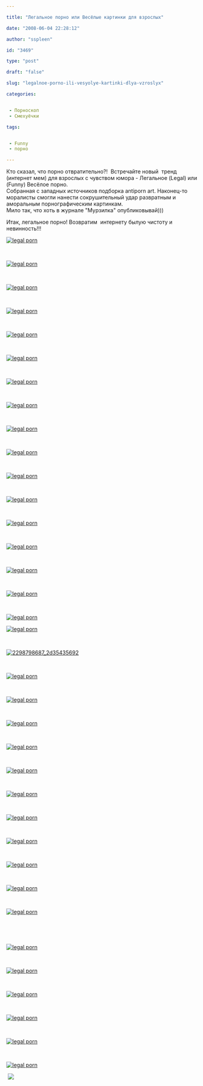 ```yaml
---

title: "Легальное порно или Весёлые картинки для взрослых"

date: "2008-06-04 22:28:12"

author: "sspleen"

id: "3469"

type: "post"

draft: "false"

slug: "legalnoe-porno-ili-vesyolye-kartinki-dlya-vzroslyx"

categories:


 - Порноскоп
 - Смехуёчки

tags:


 - Funny
 - порно

---
```

Кто сказал, что порно отвратительно?!  Встречайте новый  тренд (интернет мем) для взрослых с чувством юмора - Легальное (Legal) или (Funny) Весёлое порно.  
Собранная с западных источников подборка antiporn art. Наконец-то моралисты смогли нанести сокрушительный удар развратным и аморальным порнографическим картинкам.  
Мило так, что хоть в журнале "Мурзилка" опубликовывай)))  
  
Итак, легальное порно! Возвратим  интернету былую чистоту и невинность!!!  

[![legal porn](/uploads/2012/07/1012.jpg "практикантка и микроскоп")](/uploads/2012/07/1012.jpg)

  
   

[![legal porn](/uploads/2012/07/1011.jpg "поилка для самочки")](/uploads/2012/07/1011.jpg)

  
   

[![legal porn](/uploads/2012/07/1010.jpg "большие булочки")](/uploads/2012/07/1010.jpg)

  
   

[![legal porn](/uploads/2012/07/1009.jpg "игра на природе")](/uploads/2012/07/1009.jpg)

  
   

[![legal porn](/uploads/2012/07/1008.jpg "страх парашюта ")](/uploads/2012/07/1008.jpg)

  
   

[![legal porn](/uploads/2012/07/1007.jpg "честный христианин")](/uploads/2012/07/1007.jpg)

  
   

[![legal porn](/uploads/2012/07/1006.jpg "Наруто отдыхает")](/uploads/2012/07/1006.jpg)

  
   

[![legal porn](/uploads/2012/07/1005.jpg "рестлинг")](/uploads/2012/07/1005.jpg)

  
   

[![legal porn](/uploads/2012/07/1004.jpg "продавец мороженого")](/uploads/2012/07/1004.jpg)

  
   

[![legal porn](/uploads/2012/07/1003.jpg "убийство великого змея")](/uploads/2012/07/1003.jpg)

  
   

[![legal porn](/uploads/2012/07/1002.jpg "голодный пират")](/uploads/2012/07/1002.jpg)

  
   

[![legal porn](/uploads/2012/07/1001.jpg "гринго")](/uploads/2012/07/1001.jpg)

  
   

[![legal porn](/uploads/2012/07/012.jpg "неотложная помощь")](/uploads/2012/07/012.jpg)

  
   

[![legal porn](/uploads/2012/07/005.jpg "зубная паста")](/uploads/2012/07/005.jpg)

  
   

[![legal porn](/uploads/2012/07/001.jpg "мороженко")](/uploads/2012/07/001.jpg)

  
   

[![legal porn](/uploads/2012/07/preview_600_424.jpg "карнавальная ночь")](/uploads/2012/07/preview_600_424.jpg)

  
   

[![legal porn](/uploads/2012/07/preview_600_42j.jpg "классическая музыка")](/uploads/2012/07/preview_600_42j.jpg)

  

[![legal porn](/uploads/2012/07/2298799097_b74e613429.jpg "сюрприз!!!")](/uploads/2012/07/2298799097_b74e613429.jpg)

  
   
  
[![](/uploads/2012/07/2298798687_2d35435692.jpg "2298798687_2d35435692")](/uploads/2012/07/2298798687_2d35435692.jpg)  
  
   

[![legal porn](/uploads/2012/07/1043.jpg "два арбуза")](/uploads/2012/07/1043.jpg)

  
   

[![legal porn](/uploads/2012/07/1042.jpg "супермен тут как тут")](/uploads/2012/07/1042.jpg)

  
   

[![legal porn](/uploads/2012/07/1041.jpg "жертва спайдермена")](/uploads/2012/07/1041.jpg)

  
   

[![legal porn](/uploads/2012/07/1040.jpg "большой круассан")](/uploads/2012/07/1040.jpg)

  
   

[![legal porn](/uploads/2012/07/1039.jpg "персональные тренеры")](/uploads/2012/07/1039.jpg)

  
   

[![legal porn](/uploads/2012/07/1038.jpg "я люблю попкорн")](/uploads/2012/07/1038.jpg)

  
   

[![legal porn](/uploads/2012/07/1037.jpg "ром и флибустьер")](/uploads/2012/07/1037.jpg)

  
   

[![legal porn](/uploads/2012/07/1032.jpg "горячие пожарники")](/uploads/2012/07/1032.jpg)

  
   

[![legal porn](/uploads/2012/07/1031.jpg "заядлый геймер")](/uploads/2012/07/1031.jpg)

  
   

[![legal porn](/uploads/2012/07/1030.jpg "флейта и змея")](/uploads/2012/07/1030.jpg)

  
   

[![legal porn](/uploads/2012/07/1029.jpg "трубка мира")](/uploads/2012/07/1029.jpg)

  
   
  
   

[![legal porn](/uploads/2012/07/1025.jpg "взбитые сливки")](/uploads/2012/07/1025.jpg)

  
   

[![legal porn](/uploads/2012/07/1024.jpg "цветочки любят водичку")](/uploads/2012/07/1024.jpg)

  
   

[![legal porn](/uploads/2012/07/1019.jpg "смерть вампирам")](/uploads/2012/07/1019.jpg)

  
   

[![legal porn](/uploads/2012/07/1017.jpg "карамельки")](/uploads/2012/07/1017.jpg)

  
   

[![legal porn](/uploads/2012/07/1016.jpg "порядочная леди")](/uploads/2012/07/1016.jpg)

  
   

[![legal porn](/uploads/2012/07/1014.jpg "заядлые картёжники")](/uploads/2012/07/1014.jpg)

  
 [![](/uploads/2008/06/meh.ro10660.jpg)](/2008/06/legalnoe-porno-ili-vesyolye-kartinki-dlya-vzroslyx/meh-ro10660/)